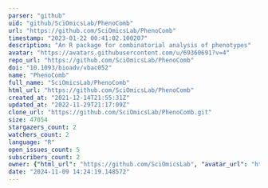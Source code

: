 ```yaml
---
parser: "github"
uid: "github/SciOmicsLab/PhenoComb"
url: "https://github.com/SciOmicsLab/PhenoComb"
timestamp: "2023-01-22 00:41:02.100207"
description: "An R package for combinatorial analysis of phenotypes"
avatar: "https://avatars.githubusercontent.com/u/69360691?v=4"
repo_url: "https://github.com/SciOmicsLab/PhenoComb"
doi: "10.1093/bioadv/vbac052"
name: "PhenoComb"
full_name: "SciOmicsLab/PhenoComb"
html_url: "https://github.com/SciOmicsLab/PhenoComb"
created_at: "2021-12-14T21:55:31Z"
updated_at: "2022-11-29T21:17:09Z"
clone_url: "https://github.com/SciOmicsLab/PhenoComb.git"
size: 47054
stargazers_count: 2
watchers_count: 2
language: "R"
open_issues_count: 5
subscribers_count: 2
owner: {"html_url": "https://github.com/SciOmicsLab", "avatar_url": "https://avatars.githubusercontent.com/u/69360691?v=4", "login": "SciOmicsLab", "type": "Organization"}
date: "2024-11-09 14:24:19.148572"
---
```

